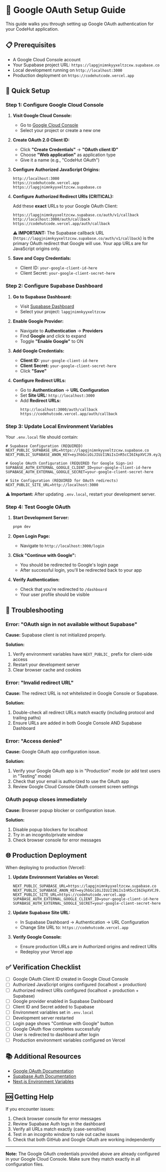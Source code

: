 # 🔐 Google OAuth Setup Guide

This guide walks you through setting up Google OAuth authentication for your CodeHut application.

## 📋 Prerequisites

- A Google Cloud Console account
- Your Supabase project URL: `https://lapgjnimnkyyxeltzcxw.supabase.co`
- Local development running on `http://localhost:3000`
- Production deployment on `https://codehutcode.vercel.app`

## 🚀 Quick Setup

### Step 1: Configure Google Cloud Console

1. **Visit Google Cloud Console:**
   - Go to [Google Cloud Console](https://console.cloud.google.com/apis/credentials)
   - Select your project or create a new one

2. **Create OAuth 2.0 Client ID:**
   - Click **"Create Credentials"** → **"OAuth client ID"**
   - Choose **"Web application"** as application type
   - Give it a name (e.g., "CodeHut OAuth")

3. **Configure Authorized JavaScript Origins:**
   ```
   http://localhost:3000
   https://codehutcode.vercel.app
   https://lapgjnimnkyyxeltzcxw.supabase.co
   ```

4. **Configure Authorized Redirect URIs (CRITICAL):**
   
   Add these **exact** URLs to your Google OAuth Client:
   ```
   https://lapgjnimnkyyxeltzcxw.supabase.co/auth/v1/callback
   http://localhost:3000/auth/callback
   https://codehutcode.vercel.app/auth/callback
   ```
   
   **⚠️ IMPORTANT:** The Supabase callback URL (`https://lapgjnimnkyyxeltzcxw.supabase.co/auth/v1/callback`) is the primary OAuth redirect that Google will use. Your app URLs are for JavaScript origins only.

5. **Save and Copy Credentials:**
   - Client ID: `your-google-client-id-here`
   - Client Secret: `your-google-client-secret-here`

### Step 2: Configure Supabase Dashboard

1. **Go to Supabase Dashboard:**
   - Visit [Supabase Dashboard](https://supabase.com/dashboard)
   - Select your project: `lapgjnimnkyyxeltzcxw`

2. **Enable Google Provider:**
   - Navigate to **Authentication** → **Providers**
   - Find **Google** and click to expand
   - Toggle **"Enable Google"** to ON

3. **Add Google Credentials:**
   - **Client ID:** `your-google-client-id-here`
   - **Client Secret:** `your-google-client-secret-here`
   - Click **"Save"**

4. **Configure Redirect URLs:**
   - Go to **Authentication** → **URL Configuration**
   - Set **Site URL:** `http://localhost:3000`
   - Add **Redirect URLs:**
     ```
     http://localhost:3000/auth/callback
     https://codehutcode.vercel.app/auth/callback
     ```

### Step 3: Update Local Environment Variables

Your `.env.local` file should contain:

```env
# Supabase Configuration (REQUIRED)
NEXT_PUBLIC_SUPABASE_URL=https://lapgjnimnkyyxeltzcxw.supabase.co
NEXT_PUBLIC_SUPABASE_ANON_KEY=eyJhbGciOiJIUzI1NiIsInR5cCI6IkpXVCJ9.eyJpc3MiOiJzdXBhYmFzZSIsInJlZiI6ImxhcGdqbmltbmt5eXhlbHR6Y3h3Iiwicm9sZSI6ImFub24iLCJpYXQiOjE3NTg2OTMzOTgsImV4cCI6MjA3NDI2OTM5OH0.tcQ6s07MNwvTonr35cXdvOG4QTDuTgrDX4Xqdsp1CNA

# Google OAuth Configuration (REQUIRED for Google Sign-in)
SUPABASE_AUTH_EXTERNAL_GOOGLE_CLIENT_ID=your-google-client-id-here
SUPABASE_AUTH_EXTERNAL_GOOGLE_SECRET=your-google-client-secret-here

# Site Configuration (REQUIRED for OAuth redirects)
NEXT_PUBLIC_SITE_URL=http://localhost:3000
```

**⚠️ Important:** After updating `.env.local`, restart your development server.

### Step 4: Test Google OAuth

1. **Start Development Server:**
   ```powershell
   pnpm dev
   ```

2. **Open Login Page:**
   - Navigate to `http://localhost:3000/login`

3. **Click "Continue with Google":**
   - You should be redirected to Google's login page
   - After successful login, you'll be redirected back to your app

4. **Verify Authentication:**
   - Check that you're redirected to `/dashboard`
   - Your user profile should be visible

## 🔧 Troubleshooting

### Error: "OAuth sign in not available without Supabase"

**Cause:** Supabase client is not initialized properly.

**Solution:**
1. Verify environment variables have `NEXT_PUBLIC_` prefix for client-side access
2. Restart your development server
3. Clear browser cache and cookies

### Error: "Invalid redirect URL"

**Cause:** The redirect URL is not whitelisted in Google Console or Supabase.

**Solution:**
1. Double-check all redirect URLs match exactly (including protocol and trailing paths)
2. Ensure URLs are added in both Google Console AND Supabase Dashboard

### Error: "Access denied"

**Cause:** Google OAuth app configuration issue.

**Solution:**
1. Verify your Google OAuth app is in "Production" mode (or add test users in "Testing" mode)
2. Check that your email is authorized to use the OAuth app
3. Review Google Cloud Console OAuth consent screen settings

### OAuth popup closes immediately

**Cause:** Browser popup blocker or configuration issue.

**Solution:**
1. Disable popup blockers for localhost
2. Try in an incognito/private window
3. Check browser console for error messages

## 🌐 Production Deployment

When deploying to production (Vercel):

1. **Update Environment Variables on Vercel:**
   ```env
   NEXT_PUBLIC_SUPABASE_URL=https://lapgjnimnkyyxeltzcxw.supabase.co
   NEXT_PUBLIC_SUPABASE_ANON_KEY=eyJhbGciOiJIUzI1NiIsInR5cCI6IkpXVCJ9.eyJpc3MiOiJzdXBhYmFzZSIsInJlZiI6ImxhcGdqbmltbmt5eXhlbHR6Y3h3Iiwicm9sZSI6ImFub24iLCJpYXQiOjE3NTg2OTMzOTgsImV4cCI6MjA3NDI2OTM5OH0.tcQ6s07MNwvTonr35cXdvOG4QTDuTgrDX4Xqdsp1CNA
   NEXT_PUBLIC_SITE_URL=https://codehutcode.vercel.app
   SUPABASE_AUTH_EXTERNAL_GOOGLE_CLIENT_ID=your-google-client-id-here
   SUPABASE_AUTH_EXTERNAL_GOOGLE_SECRET=your-google-client-secret-here
   ```

2. **Update Supabase Site URL:**
   - In Supabase Dashboard → Authentication → URL Configuration
   - Change Site URL to: `https://codehutcode.vercel.app`

3. **Verify Google Console:**
   - Ensure production URLs are in Authorized origins and redirect URIs
   - Redeploy your Vercel app

## ✅ Verification Checklist

- [ ] Google OAuth Client ID created in Google Cloud Console
- [ ] Authorized JavaScript origins configured (localhost + production)
- [ ] Authorized redirect URIs configured (localhost + production + Supabase)
- [ ] Google provider enabled in Supabase Dashboard
- [ ] Client ID and Secret added to Supabase
- [ ] Environment variables set in `.env.local`
- [ ] Development server restarted
- [ ] Login page shows "Continue with Google" button
- [ ] Google OAuth flow completes successfully
- [ ] User is redirected to dashboard after login
- [ ] Production environment variables configured on Vercel

## 📚 Additional Resources

- [Google OAuth Documentation](https://developers.google.com/identity/protocols/oauth2)
- [Supabase Auth Documentation](https://supabase.com/docs/guides/auth)
- [Next.js Environment Variables](https://nextjs.org/docs/basic-features/environment-variables)

## 🆘 Getting Help

If you encounter issues:
1. Check browser console for error messages
2. Review Supabase Auth logs in the dashboard
3. Verify all URLs match exactly (case-sensitive)
4. Test in an incognito window to rule out cache issues
5. Check that both GitHub and Google OAuth are working independently

---

**Note:** The Google OAuth credentials provided above are already configured in your Google Cloud Console. Make sure they match exactly in all configuration files.
